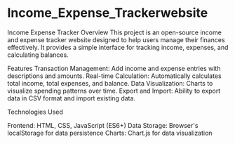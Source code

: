 # Income_Expense_Trackerwebsite
Income Expense Tracker
Overview
This project is an open-source income and expense tracker website designed to help users manage their finances effectively. It provides a simple interface for tracking income, expenses, and calculating balances.

Features
Transaction Management: Add income and expense entries with descriptions and amounts.
Real-time Calculation: Automatically calculates total income, total expenses, and balance.
Data Visualization: Charts to visualize spending patterns over time.
Export and Import: Ability to export data in CSV format and import existing data.


Technologies Used


Frontend: HTML, CSS, JavaScript (ES6+)
Data Storage: Browser's localStorage for data persistence
Charts: Chart.js for data visualization
